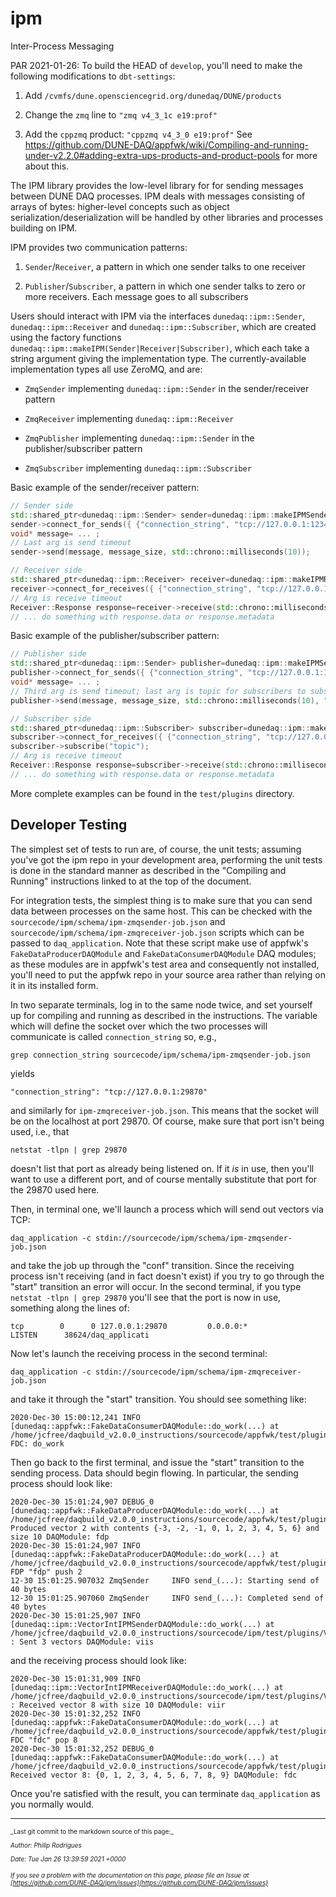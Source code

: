 # ipm
Inter-Process Messaging

PAR 2021-01-26: To build the HEAD of `develop`, you'll need to make the following modifications to `dbt-settings`:


1. Add `/cvmfs/dune.opensciencegrid.org/dunedaq/DUNE/products`


2. Change the `zmq` line to `"zmq v4_3_1c e19:prof"`


3. Add the `cppzmq` product: `"cppzmq v4_3_0 e19:prof"`
See https://github.com/DUNE-DAQ/appfwk/wiki/Compiling-and-running-under-v2.2.0#adding-extra-ups-products-and-product-pools for more about this.

The IPM library provides the low-level library for for sending messages between DUNE DAQ processes. IPM deals with messages consisting of arrays of bytes: higher-level concepts such as object serialization/deserialization will be handled by other libraries and processes building on IPM.

IPM provides two communication patterns:



1. `Sender`/`Receiver`, a pattern in which one sender talks to one receiver


2. `Publisher`/`Subscriber`, a pattern in which one sender talks to zero or more receivers. Each message goes to all subscribers

Users should interact with IPM via the interfaces `dunedaq::ipm::Sender`, `dunedaq::ipm::Receiver` and `dunedaq::ipm::Subscriber`, which are created using the factory functions `dunedaq::ipm::makeIPM(Sender|Receiver|Subscriber)`, which each take a string argument giving the implementation type. The currently-available implementation types all use ZeroMQ, and are:


* `ZmqSender` implementing `dunedaq::ipm::Sender` in the sender/receiver pattern

* `ZmqReceiver` implementing `dunedaq::ipm::Receiver`

* `ZmqPublisher` implementing `dunedaq::ipm::Sender` in the publisher/subscriber pattern

* `ZmqSubscriber` implementing `dunedaq::ipm::Subscriber`

Basic example of the sender/receiver pattern:

```c++
// Sender side
std::shared_ptr<dunedaq::ipm::Sender> sender=dunedaq::ipm::makeIPMSender("ZmqSender");
sender->connect_for_sends({ {"connection_string", "tcp://127.0.0.1:12345"} });
void* message= ... ;
// Last arg is send timeout
sender->send(message, message_size, std::chrono::milliseconds(10));

// Receiver side
std::shared_ptr<dunedaq::ipm::Receiver> receiver=dunedaq::ipm::makeIPMReceiver("ZmqReceiver");
receiver->connect_for_receives({ {"connection_string", "tcp://127.0.0.1:12345"} });
// Arg is receive timeout
Receiver::Response response=receiver->receive(std::chrono::milliseconds(10));
// ... do something with response.data or response.metadata
```

Basic example of the publisher/subscriber pattern:

```c++
// Publisher side
std::shared_ptr<dunedaq::ipm::Sender> publisher=dunedaq::ipm::makeIPMSender("ZmqPublisher");
publisher->connect_for_sends({ {"connection_string", "tcp://127.0.0.1:12345"} });
void* message= ... ;
// Third arg is send timeout; last arg is topic for subscribers to subscribe to
publisher->send(message, message_size, std::chrono::milliseconds(10), "topic");

// Subscriber side
std::shared_ptr<dunedaq::ipm::Subscriber> subscriber=dunedaq::ipm::makeIPMReceiver("ZmqSubscriber");
subscriber->connect_for_receives({ {"connection_string", "tcp://127.0.0.1:12345"} });
subscriber->subscribe("topic");
// Arg is receive timeout
Receiver::Response response=subscriber->receive(std::chrono::milliseconds(10));
// ... do something with response.data or response.metadata
```

More complete examples can be found in the `test/plugins` directory.

## Developer Testing

The simplest set of tests to run are, of course, the unit tests; assuming you've got the ipm repo in your development area, performing the unit tests is done in the standard manner as described in the "Compiling and Running" instructions linked to at the top of the document. 

For integration tests, the simplest thing is to make sure that you can send data between processes on the same host. This can be checked with the `sourcecode/ipm/schema/ipm-zmqsender-job.json` and `sourcecode/ipm/schema/ipm-zmqreceiver-job.json` scripts which can be passed to `daq_application`. Note that these script make use of appfwk's `FakeDataProducerDAQModule` and `FakeDataConsumerDAQModule` DAQ modules; as these modules are in appfwk's test area and consequently not installed, you'll need to put the appfwk repo in your source area rather than relying on it in its installed form. 

In two separate terminals, log in to the same node twice, and set yourself up for compiling and running as described in the instructions. The variable which will define the socket over which the two processes will communicate is called `connection_string` so, e.g., 
```
grep connection_string sourcecode/ipm/schema/ipm-zmqsender-job.json
```
yields
```
"connection_string": "tcp://127.0.0.1:29870"
```
and similarly for `ipm-zmqreceiver-job.json`. This means that the socket will be on the localhost at port 29870. Of course, make sure that port isn't being used, i.e., that
```
netstat -tlpn | grep 29870
```
doesn't list that port as already being listened on. If it _is_ in use, then you'll want to use a different port, and of course mentally substitute that port for the 29870 used here. 

Then, in terminal one, we'll launch a process which will send out vectors via TCP:
```
daq_application -c stdin://sourcecode/ipm/schema/ipm-zmqsender-job.json
```
and take the job up through the "conf" transition. Since the receiving process isn't receiving (and in fact doesn't exist) if you try to go through the "start" transition an error will occur. In the second terminal, if you type `netstat -tlpn | grep 29870` you'll see that the port is now in use, something along the lines of:
```
tcp        0      0 127.0.0.1:29870         0.0.0.0:*               LISTEN      38624/daq_applicati
```
Now let's launch the receiving process in the second terminal:
```
daq_application -c stdin://sourcecode/ipm/schema/ipm-zmqreceiver-job.json
```
and take it through the "start" transition. You should see something like:
```
2020-Dec-30 15:00:12,241 INFO [dunedaq::appfwk::FakeDataConsumerDAQModule::do_work(...) at /home/jcfree/daqbuild_v2.0.0_instructions/sourcecode/appfwk/test/plugins/FakeDataConsumerDAQModule.cpp:96] FDC: do_work
```
Then go back to the first terminal, and issue the "start" transition to the sending process. Data should begin flowing. In particular, the sending process should look like:
```
2020-Dec-30 15:01:24,907 DEBUG_0 [dunedaq::appfwk::FakeDataProducerDAQModule::do_work(...) at /home/jcfree/daqbuild_v2.0.0_instructions/sourcecode/appfwk/test/plugins/FakeDataProducerDAQModule.cpp:118] Produced vector 2 with contents {-3, -2, -1, 0, 1, 2, 3, 4, 5, 6} and size 10 DAQModule: fdp
2020-Dec-30 15:01:24,907 INFO [dunedaq::appfwk::FakeDataProducerDAQModule::do_work(...) at /home/jcfree/daqbuild_v2.0.0_instructions/sourcecode/appfwk/test/plugins/FakeDataProducerDAQModule.cpp:122] FDP "fdp" push 2
12-30 15:01:25.907032 ZmqSender     INFO send_(...): Starting send of 40 bytes
12-30 15:01:25.907060 ZmqSender     INFO send_(...): Completed send of 40 bytes
2020-Dec-30 15:01:25,907 INFO [dunedaq::ipm::VectorIntIPMSenderDAQModule::do_work(...) at /home/jcfree/daqbuild_v2.0.0_instructions/sourcecode/ipm/test/plugins/VectorIntIPMSenderDAQModule.cpp:107] : Sent 3 vectors DAQModule: viis
```
and the receiving process should look like:
```
2020-Dec-30 15:01:31,909 INFO [dunedaq::ipm::VectorIntIPMReceiverDAQModule::do_work(...) at /home/jcfree/daqbuild_v2.0.0_instructions/sourcecode/ipm/test/plugins/VectorIntIPMReceiverDAQModule.cpp:106] : Received vector 8 with size 10 DAQModule: viir
2020-Dec-30 15:01:32,252 INFO [dunedaq::appfwk::FakeDataConsumerDAQModule::do_work(...) at /home/jcfree/daqbuild_v2.0.0_instructions/sourcecode/appfwk/test/plugins/FakeDataConsumerDAQModule.cpp:108] FDC "fdc" pop 8
2020-Dec-30 15:01:32,252 DEBUG_0 [dunedaq::appfwk::FakeDataConsumerDAQModule::do_work(...) at /home/jcfree/daqbuild_v2.0.0_instructions/sourcecode/appfwk/test/plugins/FakeDataConsumerDAQModule.cpp:122] Received vector 8: {0, 1, 2, 3, 4, 5, 6, 7, 8, 9} DAQModule: fdc
```
Once you're satisfied with the result, you can terminate `daq_application` as you normally would. 

-----

<font size="1">
_Last git commit to the markdown source of this page:_


_Author: Philip Rodrigues_

_Date: Tue Jan 26 13:39:59 2021 +0000_

_If you see a problem with the documentation on this page, please file an Issue at [https://github.com/DUNE-DAQ/ipm/issues](https://github.com/DUNE-DAQ/ipm/issues)_
</font>
